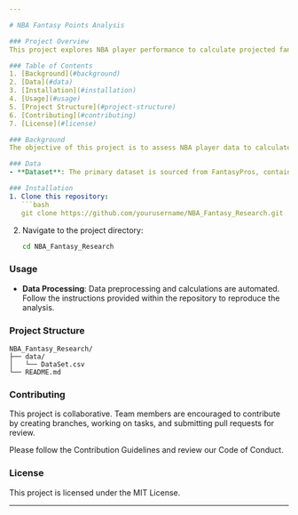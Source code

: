 ```yaml
---

# NBA Fantasy Points Analysis

### Project Overview
This project explores NBA player performance to calculate projected fantasy points for the season. Using ESPN's standard fantasy scoring format, we analyze player statistics and generate insights that could help optimize player selections in fantasy leagues.

### Table of Contents
1. [Background](#background)
2. [Data](#data)
3. [Installation](#installation)
4. [Usage](#usage)
5. [Project Structure](#project-structure)
6. [Contributing](#contributing)
7. [License](#license)

### Background
The objective of this project is to assess NBA player data to calculate fantasy points and examine trends in player performance. Calculations include key metrics like points, rebounds, assists, blocks, and turnovers, adjusted per ESPN’s scoring system to predict fantasy performance.

### Data
- **Dataset**: The primary dataset is sourced from FantasyPros, containing player statistics projections for the 2019 NBA season.

### Installation
1. Clone this repository:
   ```bash
   git clone https://github.com/yourusername/NBA_Fantasy_Research.git
   ```
2. Navigate to the project directory:
   ```bash
   cd NBA_Fantasy_Research
   ```

### Usage
- **Data Processing**: Data preprocessing and calculations are automated. Follow the instructions provided within the repository to reproduce the analysis.

### Project Structure
```
NBA_Fantasy_Research/
├── data/
│   └── DataSet.csv
└── README.md
```

### Contributing
This project is collaborative. Team members are encouraged to contribute by creating branches, working on tasks, and submitting pull requests for review.

Please follow the Contribution Guidelines and review our Code of Conduct.

### License
This project is licensed under the MIT License. 

---
```

